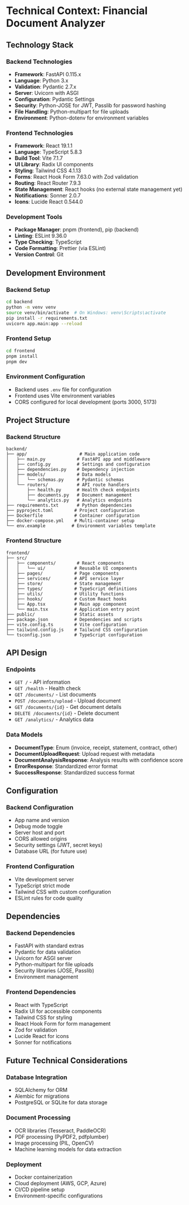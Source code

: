 # Technical Context: Financial Document Analyzer

## Technology Stack

### Backend Technologies

- **Framework**: FastAPI 0.115.x
- **Language**: Python 3.x
- **Validation**: Pydantic 2.7.x
- **Server**: Uvicorn with ASGI
- **Configuration**: Pydantic Settings
- **Security**: Python-JOSE for JWT, Passlib for password hashing
- **File Handling**: Python-multipart for file uploads
- **Environment**: Python-dotenv for environment variables

### Frontend Technologies

- **Framework**: React 19.1.1
- **Language**: TypeScript 5.8.3
- **Build Tool**: Vite 7.1.7
- **UI Library**: Radix UI components
- **Styling**: Tailwind CSS 4.1.13
- **Forms**: React Hook Form 7.63.0 with Zod validation
- **Routing**: React Router 7.9.3
- **State Management**: React hooks (no external state management yet)
- **Notifications**: Sonner 2.0.7
- **Icons**: Lucide React 0.544.0

### Development Tools

- **Package Manager**: pnpm (frontend), pip (backend)
- **Linting**: ESLint 9.36.0
- **Type Checking**: TypeScript
- **Code Formatting**: Prettier (via ESLint)
- **Version Control**: Git

## Development Environment

### Backend Setup

```bash
cd backend
python -m venv venv
source venv/bin/activate  # On Windows: venv\Scripts\activate
pip install -r requirements.txt
uvicorn app.main:app --reload
```

### Frontend Setup

```bash
cd frontend
pnpm install
pnpm dev
```

### Environment Configuration

- Backend uses `.env` file for configuration
- Frontend uses Vite environment variables
- CORS configured for local development (ports 3000, 5173)

## Project Structure

### Backend Structure

```
backend/
├── app/                    # Main application code
│   ├── main.py            # FastAPI app and middleware
│   ├── config.py          # Settings and configuration
│   ├── dependencies.py    # Dependency injection
│   ├── models/            # Data models
│   │   └── schemas.py     # Pydantic schemas
│   └── routers/           # API route handlers
│       ├── health.py      # Health check endpoints
│       ├── documents.py   # Document management
│       └── analytics.py   # Analytics endpoints
├── requirements.txt       # Python dependencies
├── pyproject.toml        # Project configuration
├── Dockerfile            # Container configuration
├── docker-compose.yml    # Multi-container setup
└── env.example          # Environment variables template
```

### Frontend Structure

```
frontend/
├── src/
│   ├── components/        # React components
│   │   └── ui/           # Reusable UI components
│   ├── pages/            # Page components
│   ├── services/         # API service layer
│   ├── store/            # State management
│   ├── types/            # TypeScript definitions
│   ├── utils/            # Utility functions
│   ├── hooks/            # Custom React hooks
│   ├── App.tsx           # Main app component
│   └── main.tsx          # Application entry point
├── public/               # Static assets
├── package.json          # Dependencies and scripts
├── vite.config.ts        # Vite configuration
├── tailwind.config.js    # Tailwind CSS configuration
└── tsconfig.json         # TypeScript configuration
```

## API Design

### Endpoints

- `GET /` - API information
- `GET /health` - Health check
- `GET /documents/` - List documents
- `POST /documents/upload` - Upload document
- `GET /documents/{id}` - Get document details
- `DELETE /documents/{id}` - Delete document
- `GET /analytics/` - Analytics data

### Data Models

- **DocumentType**: Enum (invoice, receipt, statement, contract, other)
- **DocumentUploadRequest**: Upload request with metadata
- **DocumentAnalysisResponse**: Analysis results with confidence score
- **ErrorResponse**: Standardized error format
- **SuccessResponse**: Standardized success format

## Configuration

### Backend Configuration

- App name and version
- Debug mode toggle
- Server host and port
- CORS allowed origins
- Security settings (JWT, secret keys)
- Database URL (for future use)

### Frontend Configuration

- Vite development server
- TypeScript strict mode
- Tailwind CSS with custom configuration
- ESLint rules for code quality

## Dependencies

### Backend Dependencies

- FastAPI with standard extras
- Pydantic for data validation
- Uvicorn for ASGI server
- Python-multipart for file uploads
- Security libraries (JOSE, Passlib)
- Environment management

### Frontend Dependencies

- React with TypeScript
- Radix UI for accessible components
- Tailwind CSS for styling
- React Hook Form for form management
- Zod for validation
- Lucide React for icons
- Sonner for notifications

## Future Technical Considerations

### Database Integration

- SQLAlchemy for ORM
- Alembic for migrations
- PostgreSQL or SQLite for data storage

### Document Processing

- OCR libraries (Tesseract, PaddleOCR)
- PDF processing (PyPDF2, pdfplumber)
- Image processing (PIL, OpenCV)
- Machine learning models for data extraction

### Deployment

- Docker containerization
- Cloud deployment (AWS, GCP, Azure)
- CI/CD pipeline setup
- Environment-specific configurations
